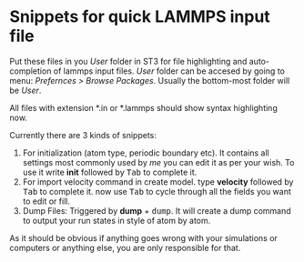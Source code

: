 # Snippets for quick LAMMPS input file

Put these files in you _User_ folder in ST3 for file highlighting and auto-completion of lammps input files. _User_ folder can be accesed by going to menu: _Prefernces > Browse Packages_. Usually the bottom-most folder will be _User_.

All files with extension *.in or *.lammps should show syntax highlighting now.

Currently there are 3 kinds of snippets: 

1. For initialization (atom type, periodic boundary etc). It contains all settings most commonly used by _me_ you can edit it as per your wish. To use it write **init** followed by <kbd>Tab</kbd> to complete it.
2. For import velocity command in create model. type **velocity** followed by <kbd>Tab</kbd> to complete it. now use <kbd>Tab</kbd> to cycle through all the fields you want to edit or fill.
3. Dump Files: Triggered by **dump** + <kbd>dump</kbd>. It will create a dump command to output your run states in style of atom by atom.




As it should be obvious if anything goes wrong with your simulations or computers or anything else, you are only responsible for that.
